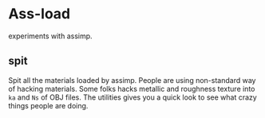 # Ass-load

experiments with assimp. 

## spit
Spit all the materials loaded by assimp. People are using non-standard way of
hacking materials. Some folks hacks metallic and roughness texture into `ka`
and `Ns` of OBJ files. The utilities gives you a quick look to see what crazy
things people are doing.

